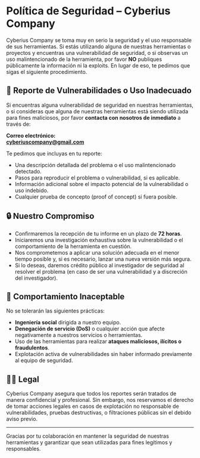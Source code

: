 # Política de Seguridad – Cyberius Company

Cyberius Company se toma muy en serio la seguridad y el uso responsable de sus herramientas. Si estás utilizando alguna de nuestras herramientas o proyectos y encuentras una vulnerabilidad de seguridad, o si observas un uso malintencionado de la herramienta, por favor **NO** publiques públicamente la información ni la exploits. En lugar de eso, te pedimos que sigas el siguiente procedimiento.

## 📩 Reporte de Vulnerabilidades o Uso Inadecuado

Si encuentras alguna vulnerabilidad de seguridad en nuestras herramientas, o si consideras que alguna de nuestras herramientas está siendo utilizada para fines maliciosos, por favor **contacta con nosotros de inmediato** a través de:

**Correo electrónico:**  
**cyberiuscompany@gmail.com**

Te pedimos que incluyas en tu reporte:

- Una descripción detallada del problema o el uso malintencionado detectado.
- Pasos para reproducir el problema o vulnerabilidad, si es aplicable.
- Información adicional sobre el impacto potencial de la vulnerabilidad o uso indebido.
- Cualquier prueba de concepto (proof of concept) si fuera posible.

## 🔒 Nuestro Compromiso

- Confirmaremos la recepción de tu informe en un plazo de **72 horas**.
- Iniciaremos una investigación exhaustiva sobre la vulnerabilidad o el comportamiento de la herramienta en cuestión.
- Nos comprometemos a aplicar una solución adecuada en el menor tiempo posible y, si es necesario, lanzar una nueva versión más segura.
- Si lo deseas, daremos crédito público al investigador de seguridad al resolver el problema (en caso de ser una vulnerabilidad y a discreción del investigador).

## 🚫 Comportamiento Inaceptable

No se tolerarán las siguientes prácticas:

- **Ingeniería social** dirigida a nuestro equipo.
- **Denegación de servicio (DoS)** o cualquier acción que afecte negativamente a nuestros servicios o herramientas.
- Uso de las herramientas para realizar **ataques maliciosos, ilícitos o fraudulentos**.
- Explotación activa de vulnerabilidades sin haber informado previamente al equipo de seguridad.

## 🧑‍⚖️ Legal

Cyberius Company asegura que todos los reportes serán tratados de manera confidencial y profesional. Sin embargo, nos reservamos el derecho de tomar acciones legales en casos de explotación no responsable de vulnerabilidades, pruebas destructivas, o filtraciones públicas sin el debido aviso previo.

---

Gracias por tu colaboración en mantener la seguridad de nuestras herramientas y garantizar que sean utilizadas para fines legítimos y responsables.
